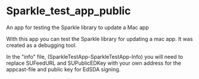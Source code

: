 # Sparkle_test_app_public
An app for testing the Sparkle library to update a Mac app

With this app you can test the Sparkle library for updating a mac app. It was created as a debugging tool. 

In the "info" file, (SparkleTestApp-SparkleTestApp-Info) you will need to replace SUFeedURL and SUPublicEDKey with your own address for the appcast-file and public key for EdSDA signing. 

